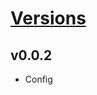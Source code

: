 # [Versions](https://github.com/Tracktor/eslint-config-react-tracktor/releases)

## v0.0.2
- Config
